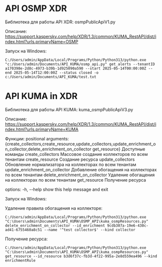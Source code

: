 # API OSMP XDR
Библиотека для работы API XDR: osmpPublicApiV1.py

Описание: https://support.kaspersky.com/help/XDR/1.3/common/KUMA_RestAPI/dist/index.html?urls.primaryName=OSMP

Запуск на Windows:

`C:/Users/admin/AppData/Local/Programs/Python/Python313/python.exe "c:/Users/admin/Documents/API_KUMA/osmp_api.py" get_alerts --tenantID a170398e-2d8c-4973-b39b-1d925090a590 --start 2025-05-14T00:00:00Z --end 2025-05-14T12:00:00Z --status closed -o c:/Users/admin/Documents/API_KUMA/test.txt`

# API KUMA in XDR
Библиотека для работы API KUMA: kuma_osmpPublicApiV3.py

Описание: https://support.kaspersky.com/help/XDR/1.3/common/KUMA_RestAPI/dist/index.html?urls.primaryName=KUMA

Функции:
positional arguments: {create_collectors,create_resource,update_collectors,update_enrichment_on_collector,delete_enrichment_on_collector get_resource}
                        Доступные команды
    create_collectors                   Массовое создание коллекторов по всем тенантам
    create_resource                     Создание ресурса
    update_collectors                   Обновление нормализатора на коллекторах по всем тенантам
    update_enrichment_on_collector      Добавление обогащения на коллекторах по всем тенантам
    delete_enrichment_on_collector      Удаление обогащения на коллекторах по всем тенантам
    get_resource                        Получение ресурса

options:
  -h, --help            show this help message and exit

Запуск на Windows:

Удаление правила обогащения на коллекторе:
```
C:/Users/admin/AppData/Local/Programs/Python/Python313/python.exe "C:\Users\admin\Documents\API_KUMA\OSMP_API\kuma_osmpResources.py" delete_enrichment_on_collector --id_enrichment 9cdb307a-19e6-430c-ad41-6755460a8c51 --name '^test collector$' --kind collector
```

Получение ресурса:
```
C:/Users/admin/AppData/Local/Programs/Python/Python313/python.exe "C:\Users\admin\Documents\API_KUMA\OSMP_API\kuma_osmpResources.py" get_resource --id_resource b3d6f37c-fb3d-4f22-995a-2e8d559ea496 --kind enrichmentRule
```